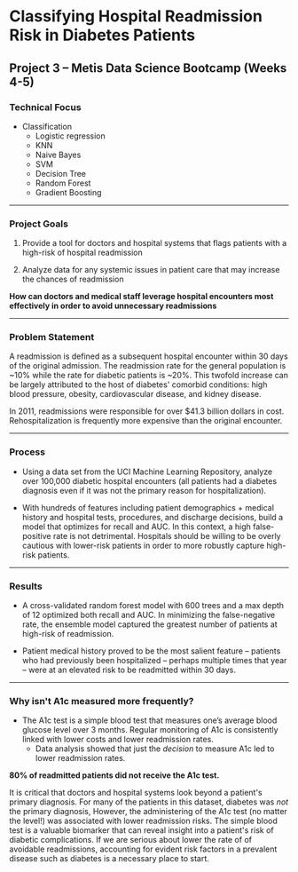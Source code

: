 # Classifying Hospital Readmission Risk in Diabetes Patients

## Project 3 – Metis Data Science Bootcamp  (Weeks 4-5)

### Technical Focus
- Classification 
	- Logistic regression 
	- KNN
	- Naive Bayes
	- SVM
	- Decision Tree
	- Random Forest
	- Gradient Boosting
---
### Project Goals
1) Provide a tool for doctors and hospital systems that flags patients with a high-risk of hospital readmission

2) Analyze data for any systemic issues in patient care that may increase the chances of readmission

**How can doctors and medical staff leverage hospital encounters most effectively in order to avoid unnecessary readmissions**

---
### Problem Statement
A readmission is defined as a subsequent hospital encounter within 30 days of the original admission. The readmission rate for the general population is ~10% while the rate for diabetic patients is ~20%. This twofold increase can be largely attributed to the host of diabetes' comorbid conditions: high blood pressure, obesity, cardiovascular disease, and kidney disease.   

In 2011, readmissions were responsible for over $41.3 billion dollars in cost. Rehospitalization is frequently more expensive than the original encounter.

---
### Process
- Using a data set from the UCI Machine Learning Repository, analyze over 100,000 diabetic hospital encounters (all patients had a diabetes diagnosis even if it was not the primary reason for hospitalization).

- With hundreds of features including patient demographics + medical history and hospital tests, procedures, and discharge decisions, build a model that optimizes for recall and AUC.  In this context, a high false-positive rate is not detrimental.  Hospitals should be willing to be overly cautious with lower-risk patients in order to more robustly capture high-risk patients. 

---
### Results
- A cross-validated random forest model with 600 trees and a max depth of 12 optimized both recall and AUC.  In minimizing the false-negative rate, the ensemble model captured the greatest number of patients at high-risk of readmission. 

-  Patient medical history proved to be the most salient feature – patients who had previously been hospitalized – perhaps multiple times that year – were at an elevated risk to be readmitted within 30 days. 
---
### Why isn't A1c measured more frequently? 

- The A1c test is a simple blood test that measures one’s average blood glucose level over 3 months. Regular monitoring of A1c is consistently linked with lower costs and lower readmission rates.
	 - Data analysis showed that just the *decision* to measure A1c led to lower readmission rates.
 
 **80% of readmitted patients did not receive the A1c test.**

It is critical that doctors and hospital systems look beyond a patient's primary diagnosis. For many of the patients in this dataset, diabetes was *not* the primary diagnosis,  However, the administering of the A1c test (no matter the level!) was associated with lower readmission risks. The simple blood test is a valuable biomarker that can reveal insight into a patient's risk of diabetic complications. If we are serious about lower the rate of of avoidable readmissions, accounting for evident risk factors in a prevalent disease such as diabetes is a necessary place to start.
